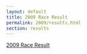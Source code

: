 ```yaml
---
layout: default
title: 2009 Race Result
permalink: 2009/results.html
section: results
---
```

[2009 Race Result](/media/results/2009-results.pdf)
